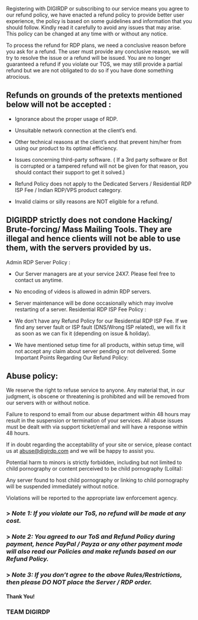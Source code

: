 Registering with DIGIRDP or subscribing to our service means you agree to our refund policy, we have enacted a refund policy to provide better user experience, the policy is based on some guidelines and information that you should follow. Kindly read it carefully to avoid any issues that may arise. This policy can be changed at any time with or without any notice. 

To process the refund for RDP plans, we need a conclusive reason before you ask for a refund. The user must provide any conclusive reason, we will try to resolve the issue or a refund will be issued. You are no longer guaranteed a refund if you violate our TOS, we may still provide a partial refund but we are not obligated to do so if you have done something atrocious.

## Refunds on grounds of the pretexts mentioned below will not be accepted :
 
-  Ignorance about the proper usage of RDP.
 
- Unsuitable network connection at the client’s end.
 
- Other technical reasons at the client’s end that prevent him/her from using our product to its optimal efficiency.
 
- Issues concerning third-party software.  ( If a 3rd party software or Bot is corrupted or a tampered refund will not be given for that reason, you should contact their support to get it solved.)

- Refund Policy does not apply to the Dedicated Servers / Residential RDP ISP Fee / Indian RDP/VPS product category.
 
- Invalid claims or silly reasons are NOT eligible for a refund.
 
## DIGIRDP strictly does not condone Hacking/ Brute-forcing/ Mass Mailing Tools. They are illegal and hence clients will not be able to use them, with the servers provided by us.
Admin RDP Server Policy :
 
- Our Server managers are at your service 24X7. Please feel free to contact us anytime.
 
- No encoding of videos is allowed in admin RDP servers.
 
- Server maintenance will be done occasionally which may involve restarting of a server.
Residential RDP ISP Fee Policy :
- We don’t have any Refund Policy for our Residential RDP ISP Fee.
 If we find any server fault or ISP fault (DNS/Wrong ISP related), we will fix it as soon as we can fix it (depending on issue & holiday).
 
- We have mentioned setup time for all products, within setup time, will not accept any claim about server pending or not delivered.
Some Important Points Regarding Our Refund Policy:

## Abuse policy:

We reserve the right to refuse service to anyone. Any material that, in our judgment, is obscene or threatening is prohibited and will be removed from our servers with or without notice.

Failure to respond to email from our abuse department within 48 hours may result in the suspension or termination of your services. All abuse issues must be dealt with via support ticket/email and will have a response within 48 hours.

If in doubt regarding the acceptability of your site or service, please contact us at abuse@digirdp.com and we will be happy to assist you.

Potential harm to minors is strictly forbidden, including but not limited to child pornography or content perceived to be child pornography (Lolita):

Any server found to host child pornography or linking to child pornography will be suspended immediately without notice.

Violations will be reported to the appropriate law enforcement agency.
 
### > *Note 1: If you violate our ToS, no refund will be made at any cost.*
 >
### > *Note 2: You agreed to our ToS and Refund Policy during payment, hence PayPal / Payza or any other payment mode will also read our Policies and make refunds based on our Refund Policy.*
 >
### > *Note 3: If you don’t agree to the above Rules/Restrictions, then please DO NOT place the Server / RDP  order.*


#### Thank You!
### TEAM DIGIRDP